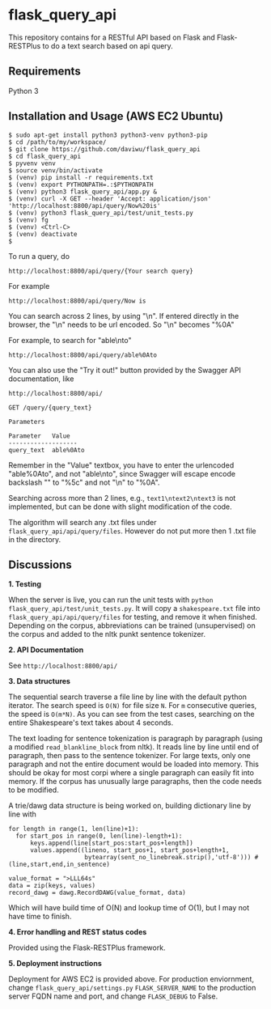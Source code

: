 # flask_query_api

This repository contains for a RESTful API based on Flask and Flask-RESTPlus to do a text search based on api query.

## Requirements
Python 3

## Installation and Usage (AWS EC2 Ubuntu)

```
$ sudo apt-get install python3 python3-venv python3-pip
$ cd /path/to/my/workspace/
$ git clone https://github.com/daviwu/flask_query_api
$ cd flask_query_api
$ pyvenv venv
$ source venv/bin/activate
$ (venv) pip install -r requirements.txt
$ (venv) export PYTHONPATH=.:$PYTHONPATH
$ (venv) python3 flask_query_api/app.py &
$ (venv) curl -X GET --header 'Accept: application/json' 'http://localhost:8800/api/query/Now%20is'
$ (venv) python3 flask_query_api/test/unit_tests.py
$ (venv) fg
$ (venv) <Ctrl-C>
$ (venv) deactivate
$
```
To run a query, do 

```
http://localhost:8800/api/query/{Your search query}
```

For example
```
http://localhost:8800/api/query/Now is
```

You can search across 2 lines, by using "\n". 
If entered directly in the browser, the "\n" needs to be url encoded. 
So "\n" becomes "%0A" 

For example, to search for "able\nto"
```
http://localhost:8800/api/query/able%0Ato
```

You can also use the "Try it out!" button provided by the Swagger API documentation, like
```
http://localhost:8800/api/

GET /query/{query_text} 

Parameters

Parameter   Value
-------------------
query_text  able%0Ato  
```

Remember in the "Value" textbox, you have to enter the urlencoded "able%0Ato", and not "able\nto", since Swagger will escape encode backslash "\" to "%5c" and not "\n" to "%0A". 

Searching across more than 2 lines, e.g., `text1\ntext2\ntext3` is not implemented, but can be done with slight modification of the code. 

The algorithm will search any .txt files under `flask_query_api/api/query/files`. However do not put more then 1 .txt file in the directory. 

## Discussions

**1. Testing**

   When the server is live, you can run the unit tests with `python flask_query_api/test/unit_tests.py`. It will copy a `shakespeare.txt` file into `flask_query_api/api/query/files` for testing, and remove it when finished. Depending on the corpus, abbreviations can be trained (unsupervised) on the corpus and added to the nltk punkt sentence tokenizer. 

**2. API Documentation**

   See `http://localhost:8800/api/`

**3. Data structures**

   The sequential search traverse a file line by line with the default python iterator. The search speed is `O(N)` for file size `N`. For `m` consecutive queries, the speed is `O(m*N)`. As you can see from the test cases, searching on the entire Shakespeare's text takes about 4 seconds. 

   The text loading for sentence tokenization is paragraph by paragraph (using a modified `read_blankline_block` from nltk). It reads line by line until end of paragraph, then pass to the sentence tokenizer. For large texts, only one paragraph and not the entire document would be loaded into memory. This should be okay for most corpi where a single paragraph can easily fit into memory. If the corpus has unusually large paragraphs, then the code needs to be modified. 
   
   A trie/dawg data structure is being worked on, building dictionary line by line with
   
```
for length in range(1, len(line)+1):
  for start_pos in range(0, len(line)-length+1):
      keys.append(line[start_pos:start_pos+length])
      values.append((lineno, start_pos+1, start_pos+length+1,
                     bytearray(sent_no_linebreak.strip(),'utf-8'))) #(line,start,end,in_sentence)

value_format = ">LLL64s"
data = zip(keys, values)
record_dawg = dawg.RecordDAWG(value_format, data)
```
   Which will have build time of O(N) and lookup time of O(1), but I may not have time to finish. 

**4. Error handling and REST status codes**

Provided using the Flask-RESTPlus framework. 

**5. Deployment instructions**

Deployment for AWS EC2 is provided above. For production enviornment, change `flask_query_api/settings.py` `FLASK_SERVER_NAME` to the production server FQDN name and port, and change `FLASK_DEBUG` to False.


